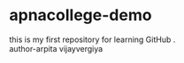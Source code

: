# apnacollege-demo
this is my first repository for learning GitHub .
<br>
author-arpita vijayvergiya
</br>
